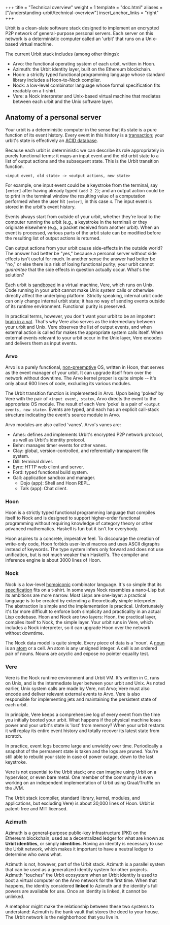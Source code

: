 +++
title = "Technical overview"
weight = 1
template = "doc.html"
aliases = ["/understanding-urbit/technical-overview"]
insert_anchor_links = "right"
+++

Urbit is a clean-slate software stack designed to implement an encrypted P2P
network of general-purpose personal servers.  Each server on this network is a
deterministic computer called an 'urbit' that runs on a Unix-based virtual
machine.

The current Urbit stack includes (among other things):

- Arvo: the functional operating system of each urbit, written in Hoon.
- Azimuth: the Urbit identity layer, built on the Ethereum blockchain.
- Hoon: a strictly typed functional programming language whose standard library
  includes a Hoon-to-Nock compiler.
- Nock: a low-level combinator language whose formal specification fits readably on a t-shirt.
- Vere: a Nock interpreter and Unix-based virtual machine that mediates between
  each urbit and the Unix software layer.

## Anatomy of a personal server

Your urbit is a deterministic computer in the sense that its state is a pure
function of its event history.  Every event in this history is a
[transaction](https://en.wikipedia.org/wiki/Transaction_processing); your
urbit's state is effectively an [ACID database](https://en.wikipedia.org/wiki/ACID).

Because each urbit is deterministic we can describe its role appropriately in
purely functional terms: it maps an input event and the old urbit state to a
list of output actions and the subsequent state.  This is the Urbit transition
function.

```
<input event, old state> -> <output actions, new state>
```

For example, one input event could be a keystroke from the terminal, say
`[enter]` after having already typed `(add 2 2)`; and an output action could be
to print in the terminal window the resulting value of a computation performed
when the user hit `[enter]`, in this case `4`.  The input event is stored in the
urbit's event history.

Events always start from outside of your urbit, whether they're local to the
computer running the urbit (e.g., a keystroke in the terminal) or they originate
elsewhere (e.g., a packet received from another urbit).  When an event is
processed, various parts of the urbit state can be modified before the resulting
list of output actions is returned.

Can output actions from your urbit cause side-effects in the outside world?
The answer had better be "yes," because a personal server without side effects
isn't useful for much.  In another sense the answer had better be "no," or else
there is a risk of losing functional purity; your urbit cannot _guarantee_ that
the side effects in question actually occur.  What's the solution?

Each urbit is
[sandboxed](https://en.wikipedia.org/wiki/Sandbox_%28computer_security%29) in a
virtual machine, Vere, which runs on Unix.  Code running in your urbit cannot
make Unix system calls or otherwise directly affect the underlying platform.
Strictly speaking, internal urbit code can only change internal urbit state; it
has no way of sending events outside of its runtime environment.  Functional
purity is preserved.

In practical terms, however, you don't want your urbit to be an impotent
[brain in a vat](https://en.wikipedia.org/wiki/Brain_in_a_vat).  That's why
Vere also serves as the intermediary between your urbit and Unix.  Vere observes
the list of output events, and when external action is called for makes the
appropriate system calls itself.  When external events relevant to your urbit
occur in the Unix layer, Vere encodes and delivers them as input events.

### Arvo

Arvo is a purely functional, [non-preemptive](https://en.wikipedia.org/wiki/Cooperative_multitasking)
OS, written in Hoon, that serves as the event manager of your urbit.
It can upgrade itself from over the network without downtime.  The Arvo kernel
proper is quite simple -- it's only about 600 lines of code, excluding its
various modules.

The Urbit transition function is implemented in Arvo.  Upon being 'poked' by
Vere with the pair of `<input event, state>`, Arvo directs the event to the
appropriate OS module.  The result of each Vere 'poke' is a pair of
`<output events, new state>`.  Events are typed, and each has an explicit
call-stack structure indicating the event's source module in Arvo.

Arvo modules are also called 'vanes'.  Arvo's vanes are:

- Ames: defines and implements Urbit's encrypted P2P network protocol, as well
  as Urbit's identity protocol.
- Behn: manages timer events for other vanes.
- Clay: global, version-controlled, and referentially-transparent file system.
- Dill: terminal driver.
- Eyre: HTTP web client and server.
- Ford: typed functional build system.
- Gall: application sandbox and manager.
  - Dojo (app): Shell and Hoon REPL.
  - Talk (app): Chat client.

### Hoon

Hoon is a strictly typed functional programming language that compiles itself
to Nock and is designed to support higher-order functional programming without
requiring knowledge of category theory or other advanced mathematics.  Haskell
is fun but it isn't for everybody.

Hoon aspires to a concrete, imperative feel.  To discourage the creation of
write-only code, Hoon forbids user-level macros and uses ASCII digraphs instead
of keywords.  The type system infers only forward and does not use unification,
but is not much weaker than Haskell's.  The compiler and inference engine is
about 3000 lines of Hoon.

### Nock

Nock is a low-level [homoiconic](https://en.wikipedia.org/wiki/Homoiconicity)
combinator language.  It's so simple that its [specification](@/docs/tutorials/nock/definition.md)
fits on a t-shirt.  In some ways Nock resembles a nano-Lisp but its ambitions
are more narrow.  Most Lisps are one-layer: a practical language is to be
created by extending a theoretically simple interpreter.  The abstraction is
simple and the implementation is practical.  Unfortunately it's far more difficult
to enforce both simplicity and practicality in an actual Lisp codebase.  Hoon
and Nock are two layers: Hoon, the practical layer, compiles itself to Nock, the
simple layer.  Your urbit runs in Vere, which includes a Nock interpreter, so it
can upgrade Hoon over the network without downtime.

The Nock data model is quite simple.  Every piece of data is a 'noun'.  A [noun](/docs/glossary/noun/)
is an [atom](/docs/glossary/atom/) or a cell.  An atom is any unsigned integer.  A cell is an ordered
pair of nouns.  Nouns are acyclic and expose no pointer equality test.

### Vere

Vere is the Nock runtime environment and Urbit VM.  It's written in C, runs on
Unix, and is the intermediate layer between your urbit and Unix.  As noted
earlier, Unix system calls are made by Vere, not Arvo; Vere must also encode
and deliver relevant external events to Arvo.  Vere is also responsible for
implementing jets and maintaining the persistent state of each urbit.

In principle, Vere keeps a comprehensive log of every event from the time you
initially booted your urbit.  What happens if the physical machine loses power
and your urbit's state is 'lost' from memory?  When your urbit restarts it will
replay its entire event history and totally recover its latest state from
scratch.

In practice, event logs become large and unwieldy over time.  Periodically a
snapshot of the permanent state is taken and the logs are pruned.  You're still
able to rebuild your state in case of power outage, down to the last keystroke.

Vere is not essential to the Urbit stack; one can imagine using Urbit on a
hypervisor, or even bare metal.  One member of the community is even working on
an independent implementation of Urbit using Graal/Truffle on the JVM.

The Urbit stack (compiler, standard library, kernel, modules, and applications,
but excluding Vere) is about 30,000 lines of Hoon.  Urbit is patent-free and MIT
licensed.

### Azimuth

Azimuth is a general-purpose public-key infrastructure (PKI) on the Ethereum
blockchain, used as a decentralized ledger for what are known as **Urbit
identities**, or simply **identities**. Having an identity is necessary to use
the Urbit network, which makes it important to have a neutral ledger to
determine who owns what.

Azimuth is not, however, part of the Urbit stack. Azimuth is a parallel system
that can be used as a generalized identity system for other projects. Azimuth
"touches" the Urbit ecosystem when an Urbit identity is used to boot a virtual
computer on the Arvo network for the first time. When that happens, the identity
considered **linked** to Azimuth and the identity's full powers are available
for use. Once an identity is linked, it cannot be unlinked.

A metaphor might make the relationship between these two systems to understand:
Azimuth is the bank vault that stores the deed to your house. The Urbit network
is the neighborhood that you live in.

